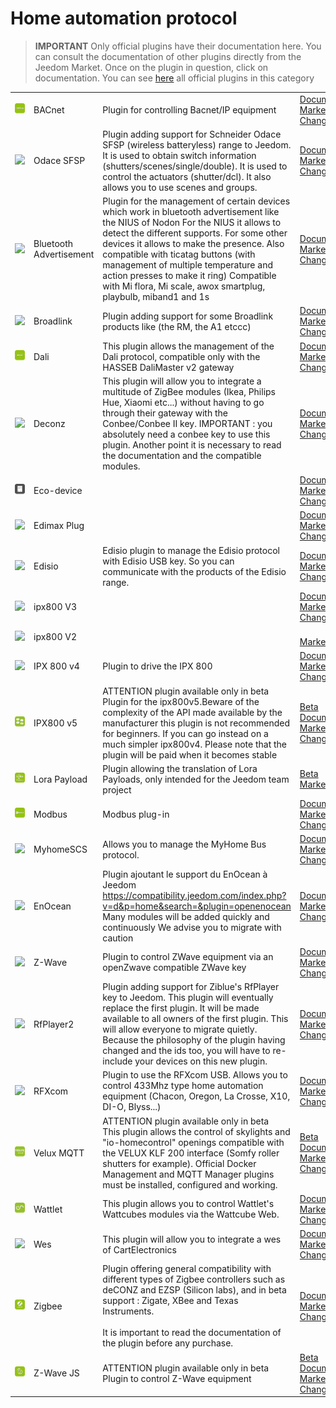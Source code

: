 
# Home automation protocol


>**IMPORTANT**
>Only official plugins have their documentation here. You can consult the documentation of other plugins directly from the Jeedom Market. Once on the plugin in question, click on documentation.
>You can see [here](https://market.jeedom.com/index.php?v=d&p=market&type=plugin&categorie=automation+protocol) all official plugins in this category


| | | | |
|--- | --- | --- | ---|
|<img src="bacnet/bacnet_icon.png" class="pluginLogo" width="100" />|BACnet|Plugin for controlling Bacnet/IP equipment|[Documentation](bacnet/index.md)[Beta](bacnet/beta/index.md)<br/>[Market](https://market.jeedom.com/index.php?v=d&p=market_display&id=4161)<br/>[Changelog](bacnet/changelog.md)[Beta](bacnet/beta/changelog.md)|
|<img src="beagle/beagle_icon.png" class="pluginLogo" width="100" />|Odace SFSP|Plugin adding support for Schneider Odace SFSP (wireless batteryless) range to Jeedom. It is used to obtain switch information (shutters/scenes/single/double). It is used to control the actuators (shutter/dcl). It also allows you to use scenes and groups.|[Documentation](beagle/index.md)<br/>[Market](https://market.jeedom.com/index.php?v=d&p=market_display&id=3917)<br/>[Changelog](beagle/changelog.md)|
|<img src="blea/blea_icon.png" class="pluginLogo" width="100" />|Bluetooth Advertisement|Plugin for the management of certain devices which work in bluetooth advertisement like the NIUS of Nodon For the NIUS it allows to detect the different supports. For some other devices it allows to make the presence. Also compatible with ticatag buttons (with management of multiple temperature and action presses to make it ring) Compatible with Mi flora, Mi scale, awox smartplug, playbulb, miband1 and 1s|[Documentation](blea/index.md)[Beta](blea/beta/index.md)<br/>[Market](https://market.jeedom.com/index.php?v=d&p=market_display&id=2554)<br/>[Changelog](blea/changelog.md)[Beta](blea/beta/changelog.md)|
|<img src="broadlink/broadlink_icon.png" class="pluginLogo" width="100" />|Broadlink|Plugin adding support for some Broadlink products like (the RM, the A1 etccc)|[Documentation](broadlink/index.md)<br/>[Market](https://market.jeedom.com/index.php?v=d&p=market_display&id=2699)<br/>[Changelog](broadlink/changelog.md)|
|<img src="dali/dali_icon.png" class="pluginLogo" width="100" />|Dali|This plugin allows the management of the Dali protocol, compatible only with the HASSEB DaliMaster v2 gateway|[Documentation](dali/index.md)[Beta](dali/beta/index.md)<br/>[Market](https://market.jeedom.com/index.php?v=d&p=market_display&id=4223)<br/>[Changelog](dali/changelog.md)[Beta](dali/beta/changelog.md)|
|<img src="deconz/deconz_icon.png" class="pluginLogo" width="100" />|Deconz|This plugin will allow you to integrate a multitude of ZigBee modules (Ikea, Philips Hue, Xiaomi etc...) without having to go through their gateway with the Conbee/Conbee II key. IMPORTANT : you absolutely need a conbee key to use this plugin. Another point it is necessary to read the documentation and the compatible modules.|[Documentation](deconz/index.md)[Beta](deconz/beta/index.md)<br/>[Market](https://market.jeedom.com/index.php?v=d&p=market_display&id=3610)<br/>[Changelog](deconz/changelog.md)[Beta](deconz/beta/changelog.md)|
|<img src="ecodevice/ecodevice_icon.png" class="pluginLogo" width="100" />|Eco-device||[Documentation](ecodevice/index.md)[Beta](ecodevice/beta/index.md)<br/>[Market](https://market.jeedom.com/index.php?v=d&p=market_display&id=342)<br/>[Changelog](ecodevice/changelog.md)[Beta](ecodevice/beta/changelog.md)|
|<img src="edimaxplug/edimaxplug_icon.png" class="pluginLogo" width="100" />|Edimax Plug||[Documentation](edimaxplug/index.md)<br/>[Market](https://market.jeedom.com/index.php?v=d&p=market_display&id=2455)<br/>[Changelog](edimaxplug/changelog.md)|
|<img src="edisio/edisio_icon.png" class="pluginLogo" width="100" />|Edisio|Edisio plugin to manage the Edisio protocol with Edisio USB key. So you can communicate with the products of the Edisio range.|[Documentation](edisio/index.md)<br/>[Market](https://market.jeedom.com/index.php?v=d&p=market_display&id=1541)<br/>[Changelog](edisio/changelog.md)|
|<img src="ipx800/ipx800_icon.png" class="pluginLogo" width="100" />|ipx800 V3||[Documentation](ipx800/index.md)[Beta](ipx800/beta/index.md)<br/>[Market](https://market.jeedom.com/index.php?v=d&p=market_display&id=344)<br/>[Changelog](ipx800/changelog.md)[Beta](ipx800/beta/changelog.md)|
|<img src="ipx800v2/ipx800v2_icon.png" class="pluginLogo" width="100" />|ipx800 V2||<br/>[Market](https://market.jeedom.com/index.php?v=d&p=market_display&id=1194)|
|<img src="ipx800v4/ipx800v4_icon.png" class="pluginLogo" width="100" />|IPX 800 v4|Plugin to drive the IPX 800|[Documentation](ipx800v4/index.md)[Beta](ipx800v4/beta/index.md)<br/>[Market](https://market.jeedom.com/index.php?v=d&p=market_display&id=2046)<br/>[Changelog](ipx800v4/changelog.md)[Beta](ipx800v4/beta/changelog.md)|
|<img src="ipx800v5/beta/ipx800v5_icon.png" class="pluginLogo" width="100" />|IPX800 v5|ATTENTION plugin available only in beta<br/>Plugin for the ipx800v5.Beware of the complexity of the API made available by the manufacturer this plugin is not recommended for beginners. If you can go instead on a much simpler ipx800v4. Please note that the plugin will be paid when it becomes stable|[Beta Documentation](ipx800v5/beta/index.md)<br/>[Market](https://market.jeedom.com/index.php?v=d&p=market_display&id=4218)<br/>[Changelog beta](ipx800v5/beta/changelog.md)|
|<img src="lorapayload/lorapayload_icon.png" class="pluginLogo" width="100" />|Lora Payload|Plugin allowing the translation of Lora Payloads, only intended for the Jeedom team project|[Beta](lorapayload/beta/index.md)<br/>[Market](https://market.jeedom.com/index.php?v=d&p=market_display&id=4146)[Beta](lorapayload/beta/changelog.md)|
|<img src="modbus/modbus_icon.png" class="pluginLogo" width="100" />|Modbus|Modbus plug-in|[Documentation](modbus/index.md)[Beta](modbus/beta/index.md)<br/>[Market](https://market.jeedom.com/index.php?v=d&p=market_display&id=4267)<br/>[Changelog](modbus/changelog.md)[Beta](modbus/beta/changelog.md)|
|<img src="myhomescs/myhomescs_icon.png" class="pluginLogo" width="100" />|MyhomeSCS|Allows you to manage the MyHome Bus protocol.|[Documentation](myhomescs/index.md)<br/>[Market](https://market.jeedom.com/index.php?v=d&p=market_display&id=3107)<br/>[Changelog](myhomescs/changelog.md)|
|<img src="openenocean/openenocean_icon.png" class="pluginLogo" width="100" />|EnOcean|Plugin ajoutant le support du EnOcean à Jeedom https://compatibility.jeedom.com/index.php?v=d&p=home&search=&plugin=openenocean Many modules will be added quickly and continuously We advise you to migrate with caution|[Documentation](openenocean/index.md)[Beta](openenocean/beta/index.md)<br/>[Market](https://market.jeedom.com/index.php?v=d&p=market_display&id=2622)<br/>[Changelog](openenocean/changelog.md)[Beta](openenocean/beta/changelog.md)|
|<img src="openzwave/openzwave_icon.png" class="pluginLogo" width="100" />|Z-Wave|Plugin to control ZWave equipment via an openZwave compatible ZWave key|[Documentation](openzwave/index.md)[Beta](openzwave/beta/index.md)<br/>[Market](https://market.jeedom.com/index.php?v=d&p=market_display&id=185)<br/>[Changelog](openzwave/changelog.md)[Beta](openzwave/beta/changelog.md)|
|<img src="rfplayer2/rfplayer2_icon.png" class="pluginLogo" width="100" />|RfPlayer2|Plugin adding support for Ziblue's RfPlayer key to Jeedom. This plugin will eventually replace the first plugin. It will be made available to all owners of the first plugin. This will allow everyone to migrate quietly. Because the philosophy of the plugin having changed and the ids too, you will have to re-include your devices on this new plugin.|[Documentation](rfplayer2/index.md)<br/>[Market](https://market.jeedom.com/index.php?v=d&p=market_display&id=3349)<br/>[Changelog](rfplayer2/changelog.md)|
|<img src="rfxcom/rfxcom_icon.png" class="pluginLogo" width="100" />|RFXcom|Plugin to use the RFXcom USB. Allows you to control 433Mhz type home automation equipment (Chacon, Oregon, La Crosse, X10, DI-O, Blyss...)|[Documentation](rfxcom/index.md)[Beta](rfxcom/beta/index.md)<br/>[Market](https://market.jeedom.com/index.php?v=d&p=market_display&id=52)<br/>[Changelog](rfxcom/changelog.md)[Beta](rfxcom/beta/changelog.md)|
|<img src="vlx2mqtt/beta/vlx2mqtt_icon.png" class="pluginLogo" width="100" />|Velux MQTT|ATTENTION plugin available only in beta<br/>This plugin allows the control of skylights and "io-homecontrol" openings compatible with the VELUX KLF 200 interface (Somfy roller shutters for example). Official Docker Management and MQTT Manager plugins must be installed, configured and working.|[Beta Documentation](vlx2mqtt/beta/index.md)<br/>[Market](https://market.jeedom.com/index.php?v=d&p=market_display&id=4275)<br/>[Changelog beta](vlx2mqtt/beta/changelog.md)|
|<img src="wattlet/wattlet_icon.png" class="pluginLogo" width="100" />|Wattlet|This plugin allows you to control Wattlet's Wattcubes modules via the Wattcube Web.|[Documentation](wattlet/index.md)<br/>[Market](https://market.jeedom.com/index.php?v=d&p=market_display&id=2600)<br/>[Changelog](wattlet/changelog.md)|
|<img src="wes/wes_icon.png" class="pluginLogo" width="100" />|Wes|This plugin will allow you to integrate a wes of CartElectronics|[Documentation](wes/index.md)<br/>[Market](https://market.jeedom.com/index.php?v=d&p=market_display&id=1336)<br/>[Changelog](wes/changelog.md)|
|<img src="zigbee/zigbee_icon.png" class="pluginLogo" width="100" />|Zigbee|Plugin offering general compatibility with different types of Zigbee controllers such as deCONZ and EZSP (Silicon labs), and in beta support : Zigate, XBee and Texas Instruments. <br/><br/> It is important to read the documentation of the plugin before any purchase.|[Documentation](zigbee/index.md)[Beta](zigbee/beta/index.md)<br/>[Market](https://market.jeedom.com/index.php?v=d&p=market_display&id=4050)<br/>[Changelog](zigbee/changelog.md)[Beta](zigbee/beta/changelog.md)|
|<img src="zwavejs/beta/zwavejs_icon.png" class="pluginLogo" width="100" />|Z-Wave JS|ATTENTION plugin available only in beta<br/>Plugin to control Z-Wave equipment|[Beta Documentation](zwavejs/beta/index.md)<br/>[Market](https://market.jeedom.com/index.php?v=d&p=market_display&id=4306)<br/>[Changelog beta](zwavejs/beta/changelog.md)|
